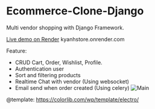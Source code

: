 # Ecommerce-Clone-Django
Multi vendor shopping with Django Framework.

[Live demo on Render](https://kyanhstore.onrender.com) kyanhstore.onrender.com

Feature:
- CRUD Cart, Order, Wishlist, Profile.
- Authentication user
- Sort and filtering products
- Realtime Chat with vendor (Using websocket)
- Email send when order created (Using celery) 
![Main](https://drive.google.com/uc?id=1P3WYW9yCKyMO4bcH4YSCpJaaWxZzWW6l)



@template: https://colorlib.com/wp/template/electro/
